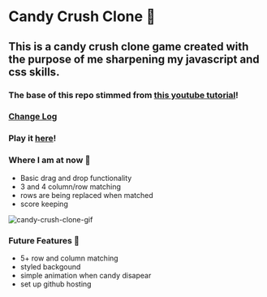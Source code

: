 # Candy Crush Clone 🍭
## This is a candy crush clone game created with the purpose of me sharpening my javascript and css skills.
### The base of this repo stimmed from [this youtube tutorial](https://www.youtube.com/watch?v=XD5sZWxwJUk)! 

### [Change Log](CHANGELOG.md)
### Play it [here](https://alexandria.github.io/candy-crush/index.html)! 

### Where I am at now 🍬
- Basic drag and drop functionality
- 3 and 4 column/row matching
- rows are being replaced when matched 
- score keeping

![candy-crush-clone-gif](https://user-images.githubusercontent.com/7613670/109446990-56d41a00-7a08-11eb-8ef2-807d7b17530a.gif)

### Future Features 🧁
- 5+ row and column matching 
- styled backgound
- simple animation when candy disapear
- set up github hosting
